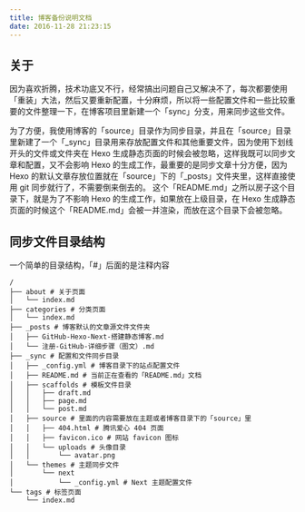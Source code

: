 ```yaml
---
title: 博客备份说明文档
date: 2016-11-28 21:23:15
---
```

## 关于
因为喜欢折腾，技术功底又不行，经常搞出问题自己又解决不了，每次都要使用「重装」大法，然后又要重新配置，十分麻烦，所以将一些配置文件和一些比较重要的文件整理一下，在博客项目里新建一个「sync」分支，用来同步这些文件。

为了方便，我使用博客的「source」目录作为同步目录，并且在「source」目录里新建了一个「\_sync」目录用来存放配置文件和其他重要文件，因为使用下划线开头的文件或文件夹在 Hexo 生成静态页面的时候会被忽略，这样我既可以同步文章和配置，又不会影响 Hexo 的生成工作，最重要的是同步文章十分方便，因为 Hexo 的默认文章存放位置就在「source」下的「\_posts」文件夹里，这样直接使用 git 同步就行了，不需要倒来倒去的。
这个「README.md」之所以房子这个目录下，就是为了不影响 Hexo 的生成工作，如果放在上级目录，在 Hexo 生成静态页面的时候这个「README.md」会被一并渲染，而放在这个目录下会被忽略。
## 同步文件目录结构

一个简单的目录结构，「#」后面的是注释内容

```tree
/
├── about # 关于页面
│   └── index.md
├── categories # 分类页面
│   └── index.md
├── _posts # 博客默认的文章源文件文件夹
│   ├── GitHub-Hexo-Next-搭建静态博客.md
│   └── 注册-GitHub-详细步骤（图文）.md
├── _sync # 配置和文件同步目录
│   ├── _config.yml # 博客目录下的站点配置文件
│   ├── README.md # 当前正在查看的「README.md」文档
│   ├── scaffolds # 模板文件目录
│   │   ├── draft.md
│   │   ├── page.md
│   │   └── post.md
│   ├── source # 里面的内容需要放在主题或者博客目录下的「source」里
│   │   ├── 404.html # 腾讯爱心 404 页面
│   │   ├── favicon.ico # 网站 favicon 图标
│   │   └── uploads # 头像目录
│   │       └── avatar.png
│   └── themes # 主题同步文件
│       └── next
│           └── _config.yml # Next 主题配置文件
└── tags # 标签页面
    └── index.md
```
